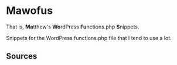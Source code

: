 # Mawofus

That is, <b>Ma</b>tthew's <b>Wo</b>rdPress <b>Fu</b>nctions.php <b>S</b>nippets.

Snippets for the WordPress functions.php file that I tend to use a lot.

## Sources


